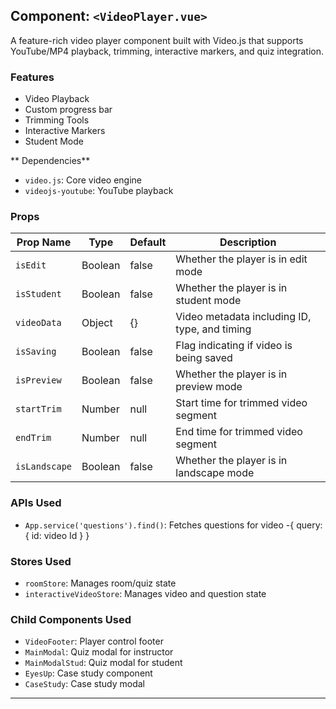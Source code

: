 
## Component: `<VideoPlayer.vue>`

A feature-rich video player component built with Video.js that supports YouTube/MP4 playback, trimming, interactive markers, and quiz integration.

### Features

- Video Playback 
- Custom progress bar
- Trimming Tools
- Interactive Markers
- Student Mode

** Dependencies**

- `video.js`: Core video engine
- `videojs-youtube`: YouTube playback

### Props

| Prop Name     | Type    | Default | Description                                   |
| ------------- | ------- | ------- | --------------------------------------------- |
| `isEdit`      | Boolean | false   | Whether the player is in edit mode            |
| `isStudent`   | Boolean | false   | Whether the player is in student mode         |
| `videoData`   | Object  | {}      | Video metadata including ID, type, and timing |
| `isSaving`    | Boolean | false   | Flag indicating if video is being saved       |
| `isPreview`   | Boolean | false   | Whether the player is in preview mode         |
| `startTrim`   | Number  | null    | Start time for trimmed video segment          |
| `endTrim`     | Number  | null    | End time for trimmed video segment            |
| `isLandscape` | Boolean | false   | Whether the player is in landscape mode       |

### APIs Used

- `App.service('questions').find()`: Fetches questions for video
  -{ query: { id: video Id } }

### Stores Used

- `roomStore`: Manages room/quiz state
- `interactiveVideoStore`: Manages video and question state

### Child Components Used

- `VideoFooter`: Player control footer
- `MainModal`: Quiz modal for instructor
- `MainModalStud`: Quiz modal for student
- `EyesUp`: Case study component
- `CaseStudy`: Case study modal

---
